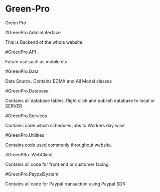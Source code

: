 # Green-Pro
Green Pro 

#GreenPro.AdminInterface

This is Backend of the whole website.

#GreenPro.API

Future use such as mobile etc

#GreenPro.Data

Data Source. Contains EDMX and All Model classes

#GreenPro.Database

Contains all database tables. Right click and publish database to local or SERVER

#GreenPro.Services

Contains code which schedules jobs to Workers day wise

#GreenPro.Utilities

Contains code used commonly throughout website.

#GreenPRo..WebClient

Contains all code for front end or customer facing.

#GreenPro.PaypalSystem

Contains all code for Paypal transaction using Paypal SDK

